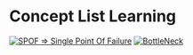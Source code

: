 # Concept List Learning

[![SPOF => Single Point Of Failure](https://img.shields.io/badge/SPOF=>SinglePointofFailure-000?style=for-the-badge&logo=github&logoColor=white)](https://github.com/MohammadRezaGholamizadeh/EducactionLibrary/blob/main/Library/Concepts/SPOF/README.md)
[![BottleNeck](https://img.shields.io/badge/BottleNeck-040?style=for-the-badge&logo=github&logoColor=white)](https://github.com/MohammadRezaGholamizadeh/EducactionLibrary/blob/main/Library/Concepts/BottleNeck/README.md)
